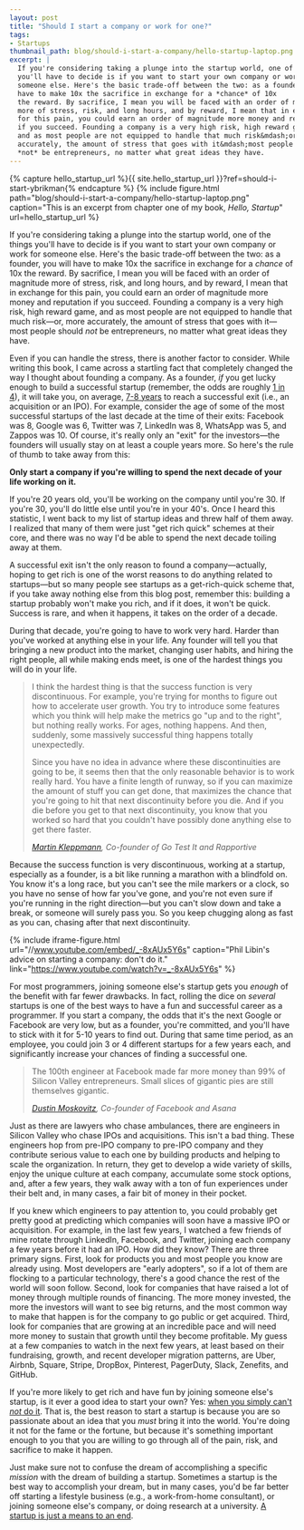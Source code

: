 ```yaml
---
layout: post
title: "Should I start a company or work for one?"
tags:
- Startups
thumbnail_path: blog/should-i-start-a-company/hello-startup-laptop.png
excerpt: |
  If you're considering taking a plunge into the startup world, one of the things 
  you'll have to decide is if you want to start your own company or work for
  someone else. Here's the basic trade-off between the two: as a founder, you will
  have to make 10x the sacrifice in exchange for a *chance* of 10x 
  the reward. By sacrifice, I mean you will be faced with an order of magnitude 
  more of stress, risk, and long hours, and by reward, I mean that in exchange 
  for this pain, you could earn an order of magnitude more money and reputation 
  if you succeed. Founding a company is a very high risk, high reward game, 
  and as most people are not equipped to handle that much risk&mdash;or, more 
  accurately, the amount of stress that goes with it&mdash;most people should 
  *not* be entrepreneurs, no matter what great ideas they have.
---  
```


{% capture hello_startup_url %}{{ site.hello_startup_url }}?ref=should-i-start-ybrikman{% endcapture %}
{% include figure.html path="blog/should-i-start-a-company/hello-startup-laptop.png" caption="This is an excerpt from chapter one of my book, <em>Hello, Startup</em>" url=hello_startup_url %}

If you're considering taking a plunge into the startup world, one of the things 
you'll have to decide is if you want to start your own company or work for
someone else. Here's the basic trade-off between the two: as a founder, you will
have to make 10x the sacrifice in exchange for a *chance* of 10x 
the reward. By sacrifice, I mean you will be faced with an order of magnitude 
more of stress, risk, and long hours, and by reward, I mean that in exchange 
for this pain, you could earn an order of magnitude more money and reputation 
if you succeed. Founding a company is a very high risk, high reward game, 
and as most people are not equipped to handle that much risk&mdash;or, more 
accurately, the amount of stress that goes with it&mdash;most people should 
*not* be entrepreneurs, no matter what great ideas they have.

Even if you can handle the stress, there is another factor to consider. While 
writing this book, I came across a startling fact that completely changed the 
way I thought about founding a company. As a founder, *if* you get lucky
enough to build a successful startup (remember, the odds are roughly 
[1 in 4](http://www.wsj.com/articles/SB10000872396390443720204578004980476429190)),
it will take you, on average, 
[7-8 years](http://techcrunch.com/2013/12/14/crunchbase-reveals-the-average-successful-startup-raises-41m-exits-at-242-9m/) 
to reach a successful exit (i.e., an acquisition or an IPO). For example, 
consider the age of some of the most successful startups of the last decade at 
the time of their exits: Facebook was 8, Google was 6, Twitter was 7, LinkedIn 
was 8, WhatsApp was 5, and Zappos was 10. Of course, it's really 
only an "exit" for the investors&mdash;the founders will usually stay on at 
least a couple years more. So here's the rule of thumb to take away from this:

**Only start a company if you're willing to spend the next decade of your life 
working on it.**

If you're 20 years old, you'll be working on the company until you're 30. If 
you're 30, you'll do little else until you're in your 40's. Once I heard this 
statistic, I went back to my list of startup ideas and threw half of them away. 
I realized that many of them were just "get rich quick" schemes at their core, 
and there was no way I'd be able to spend the next decade toiling away at them.

A successful exit isn't the only reason to found a company&mdash;actually, 
hoping to get rich is one of the worst reasons to do anything related to 
startups&mdash;but so many people see startups as a get-rich-quick scheme that, 
if you take away nothing else from this blog post, remember this: building a 
startup probably won't make you rich, and if it does, it won't be quick. 
Success is rare, and when it happens, it takes on the order of a decade. 

During that decade, you're going to have to work very hard. Harder than
you've worked at anything else in your life. Any founder will tell you that 
bringing a new product into the market, changing user habits, and hiring the 
right people, all while making ends meet, is one of the hardest things you will 
do in your life.        

<blockquote>
  <p>
    I think the hardest thing is that the success function is very discontinuous. 
    For example, you're trying for months to figure out how to accelerate user 
    growth. You try to introduce some features which you think will help make the 
    metrics go "up and to the right", but nothing really works. For ages, nothing
    happens. And then, suddenly, some massively successful thing happens totally 
    unexpectedly.
  </p>
  <p>
    Since you have no idea in advance where these discontinuities are going to be, 
    it seems then that the only reasonable behavior is to work really hard. You 
    have a finite length of runway, so if you can maximize the amount of stuff you 
    can get done, that maximizes the chance that you're going to hit that next 
    discontinuity before you die. And if you die before you get to that next 
    discontinuity, you know that you worked so hard that you couldn't have possibly 
    done anything else to get there faster.
  </p>
  <cite>
    <a href="http://martin.kleppmann.com/">Martin Kleppmann</a>, 
    Co-founder of Go Test It and Rapportive
  </cite>
</blockquote>

Because the success function is very discontinuous, working at a startup, 
especially as a founder, is a bit like running a marathon with a blindfold on.
You know it's a long race, but you can't see the mile markers or a clock, so
you have no sense of how far you've gone, and you're not even sure if you're 
running in the right direction&mdash;but you can't slow down and take a break,
or someone will surely pass you. So you keep chugging along as fast as you 
can, chasing after that next discontinuity.

{% include iframe-figure.html url="//www.youtube.com/embed/_-8xAUx5Y6s" caption="Phil Libin's advice on starting a company: don't do it." link="https://www.youtube.com/watch?v=_-8xAUx5Y6s" %}

For most programmers, joining someone else's startup gets you 
*enough* of the benefit with far fewer drawbacks. In fact, rolling 
the dice on *several* startups is one of the best ways to have a 
fun and successful career as a programmer. If you start a company, the
odds that it's the next Google or Facebook are very low, but as a founder, 
you're committed, and you'll have to stick with it for 5-10 years to find out. 
During that same time period, as an employee, you could join 3 or 4 different 
startups for a few years each, and significantly increase your chances of 
finding a successful one.

<blockquote>
  <p>
    The 100th engineer at Facebook made far more money than 99% of Silicon 
    Valley entrepreneurs. Small slices of gigantic pies are still 
    themselves gigantic.
  </p>
  <cite>
    <a href="https://medium.com/i-m-h-o/good-and-bad-reasons-to-become-an-entrepreneur-decf0766de8d">Dustin Moskovitz</a>, 
    Co-founder of Facebook and Asana
  </cite>
</blockquote>

Just as there are lawyers who chase ambulances, there are engineers in 
Silicon Valley who chase IPOs and acquisitions. This isn't a bad thing. 
These engineers hop from pre-IPO company to pre-IPO company and they 
contribute serious value to each one by building products and helping to 
scale the organization. In return, they get to develop a wide variety of 
skills, enjoy the unique culture at each company, accumulate some stock 
options, and, after a few years, they walk away with a ton of fun 
experiences under their belt and, in many cases, a fair bit of money in
their pocket.

If you knew which engineers to pay attention to, you could probably get 
pretty good at predicting which companies will soon have a massive IPO or 
acquisition. For example, in the last few years, I watched a few friends of mine
rotate through LinkedIn, Facebook, and Twitter, joining each company a 
few years before it had an IPO. How did they know? There are three primary
signs. First, look for products you and most people you know are already 
using. Most developers are "early adopters", so if a lot of them are
flocking to a particular technology, there's a good chance the rest of
the world will soon follow. Second, look for companies that have raised 
a lot of money through multiple rounds of financing. The more money 
invested, the more the investors will want to see big returns, and the
most common way to make that happen is for the company to go public or
get acquired. Third, look for companies that are growing at an incredible
pace and will need more money to sustain that growth until they become 
profitable. My guess at a few companies to watch in the next few years, at least 
based on their fundraising, growth, and recent developer migration patterns, 
are Uber, Airbnb, Square, Stripe, DropBox, Pinterest, PagerDuty, Slack, 
Zenefits, and GitHub.

If you're more likely to get rich and have fun by joining someone else's 
startup, is it ever a good idea to start your own? Yes: 
[when you simply can't *not* do it](http://startupclass.samaltman.com/courses/lec01/). 
That is, the best reason to start a startup is because you are so passionate 
about an idea that you *must* bring it into the world. You're doing it 
not for the fame or the fortune, but because it's something
important enough to you that you are willing to go through all of the 
pain, risk, and sacrifice to make it happen.

Just make sure not to confuse the dream of accomplishing a specific 
*mission* with the dream of building a startup. Sometimes a 
startup is the best way to accomplish your dream, but in many cases, you'd be 
far better off starting a lifestyle business (e.g., a work-from-home consultant), 
or joining someone else's company, or doing research at a university. 
[A startup is just a means to an end](https://al3x.net/2013/05/23/letter-to-a-young-programmer.html).
